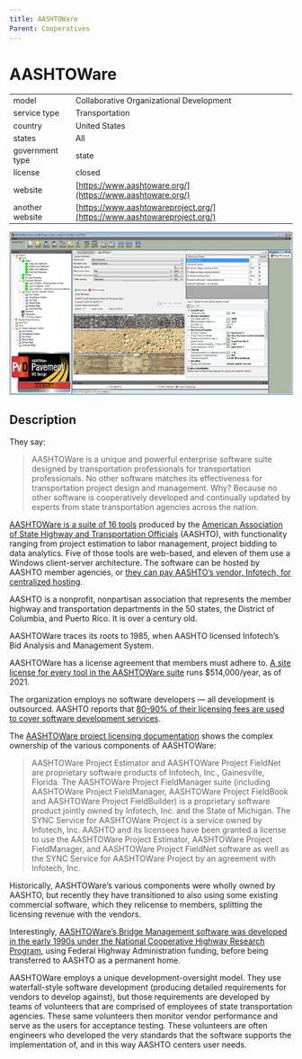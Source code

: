 ```yaml
---
title: AASHTOWare
Parent: Cooperatives
---
```


# AASHTOWare

|                   |                                          |
|:------------------|:-----------------------------------------|
| model             | Collaborative Organizational Development
| service type      | Transportation
| country           | United States
| states            | All
| government type   | state
| license           | closed
| website           | [https://www.aashtoware.org/](https://www.aashtoware.org/)
| another website   | [https://www.aashtowareproject.org/](https://www.aashtowareproject.org/)

![AASHTOware screenshot](images/aashtoware.jpg)

## Description
They say:

>AASHTOWare is a unique and powerful enterprise software suite designed by transportation professionals for transportation professionals. No other software matches its effectiveness for transportation project design and management. Why? Because no other software is cooperatively developed and continually updated by experts from state transportation agencies across the nation.

[AASHTOWare is a suite of 16 tools](https://www.aashtoware.org/products/project/project-modules/) produced by the [American Association of State Highway and Transportation Officials](https://www.transportation.org/) (AASHTO), with functionality ranging from project estimation to labor management, project bidding to data analytics. Five of those tools are web-based, and eleven of them use a Windows client-server architecture. The software can be hosted by AASHTO member agencies, or [they can pay AASHTO’s vendor, Infotech, for centralized hosting](https://www.aashtoware.org/wp-content/uploads/2018/12/AWP_CloudHosting_2019_FINAL.pdf).

AASHTO is a nonprofit, nonpartisan association that represents the member highway and transportation departments in the 50 states, the District of Columbia, and Puerto Rico. It is over a century old.

AASHTOWare traces its roots to 1985, when AASHTO licensed Infotech’s Bid Analysis and Management System.

AASHTOWare has a license agreement that members must adhere to. [A site license for every tool in the AASHTOWare suite](https://www.aashtoware.org/wp-content/uploads/2020/05/E-FY2021-Member-Software-Request-Forms.pdf) runs $514,000/year, as of 2021.

The organization employs no software developers — all development is outsourced. AASHTO reports that [80–90% of their licensing fees are used to cover software development services](https://www.aashtoware.org/about/faq/).

The [AASHTOWare project licensing documentation](https://www.aashtoware.org/products/project/project-ordering/) shows the complex ownership of the various components of AASHTOWare:

> AASHTOWare Project Estimator and AASHTOWare Project FieldNet are proprietary software products of Infotech, Inc., Gainesville, Florida. The AASHTOWare Project FieldManager suite (including AASHTOWare Project FieldManager, AASHTOWare Project FieldBook and AASHTOWare Project FieldBuilder) is a proprietary software product jointly owned by Infotech, Inc. and the State of Michigan. The SYNC Service for AASHTOWare Project is a service owned by Infotech, Inc. AASHTO and its licensees have been granted a license to use the AASHTOWare Project Estimator, AASHTOWare Project FieldManager, and AASHTOWare Project FieldNet software as well as the SYNC Service for AASHTOWare Project by an agreement with Infotech, Inc. 

Historically, AASHTOWare’s various components were wholly owned by AASHTO, but recently they have transitioned to also using some existing commercial software, which they relicense to members, splitting the licensing revenue with the vendors.

Interestingly, [AASHTOWare’s Bridge Management software was developed in the early 1990s under the National Cooperative Highway Research Program](https://www.aashtowarebridge.com/), using Federal Highway Administration funding, before being transferred to AASHTO as a permanent home.

AASHTOWare employs a unique development-oversight model. They use waterfall-style software development (producing detailed requirements for vendors to develop against), but those requirements are developed by teams of volunteers that are comprised of employees of state transportation agencies. These same volunteers then monitor vendor performance and serve as the users for acceptance testing. These volunteers are often engineers who developed the very standards that the software supports the implementation of, and in this way AASHTO centers user needs.
